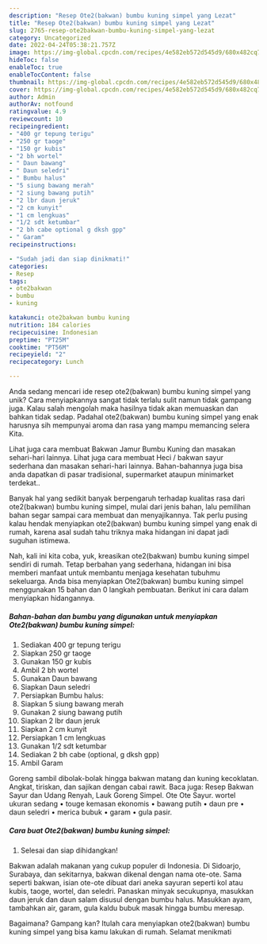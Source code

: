 ```yaml
---
description: "Resep Ote2(bakwan) bumbu kuning simpel yang Lezat"
title: "Resep Ote2(bakwan) bumbu kuning simpel yang Lezat"
slug: 2765-resep-ote2bakwan-bumbu-kuning-simpel-yang-lezat
category: Uncategorized
date: 2022-04-24T05:38:21.757Z
image: https://img-global.cpcdn.com/recipes/4e582eb572d545d9/680x482cq70/ote2bakwan-bumbu-kuning-simpel-foto-resep-utama.jpg
hideToc: false
enableToc: true
enableTocContent: false
thumbnail: https://img-global.cpcdn.com/recipes/4e582eb572d545d9/680x482cq70/ote2bakwan-bumbu-kuning-simpel-foto-resep-utama.jpg
cover: https://img-global.cpcdn.com/recipes/4e582eb572d545d9/680x482cq70/ote2bakwan-bumbu-kuning-simpel-foto-resep-utama.jpg
author: Admin
authorAv: notfound
ratingvalue: 4.9
reviewcount: 10
recipeingredient:
- "400 gr tepung terigu"
- "250 gr taoge"
- "150 gr kubis"
- "2 bh wortel"
- " Daun bawang"
- " Daun seledri"
- " Bumbu halus"
- "5 siung bawang merah"
- "2 siung bawang putih"
- "2 lbr daun jeruk"
- "2 cm kunyit"
- "1 cm lengkuas"
- "1/2 sdt ketumbar"
- "2 bh cabe optional g dksh gpp"
- " Garam"
recipeinstructions:

- "Sudah jadi dan siap dinikmati!"
categories:
- Resep
tags:
- ote2bakwan
- bumbu
- kuning

katakunci: ote2bakwan bumbu kuning 
nutrition: 184 calories
recipecuisine: Indonesian
preptime: "PT25M"
cooktime: "PT56M"
recipeyield: "2"
recipecategory: Lunch

---
```





Anda sedang mencari ide resep ote2(bakwan) bumbu kuning simpel yang unik? Cara menyiapkannya sangat tidak terlalu sulit namun tidak gampang juga. Kalau salah mengolah maka hasilnya tidak akan memuaskan dan bahkan tidak sedap. Padahal ote2(bakwan) bumbu kuning simpel yang enak harusnya sih mempunyai aroma dan rasa yang mampu memancing selera Kita.





Lihat juga cara membuat Bakwan Jamur Bumbu Kuning dan masakan sehari-hari lainnya. Lihat juga cara membuat Heci / bakwan sayur sederhana dan masakan sehari-hari lainnya. Bahan-bahannya juga bisa anda dapatkan di pasar tradisional, supermarket ataupun minimarket terdekat..

Banyak hal yang sedikit banyak berpengaruh terhadap kualitas rasa dari ote2(bakwan) bumbu kuning simpel, mulai dari jenis bahan, lalu pemilihan bahan segar sampai cara membuat dan menyajikannya. Tak perlu pusing kalau hendak menyiapkan ote2(bakwan) bumbu kuning simpel yang enak di rumah, karena asal sudah tahu triknya maka hidangan ini dapat jadi suguhan istimewa.






Nah, kali ini kita coba, yuk, kreasikan ote2(bakwan) bumbu kuning simpel sendiri di rumah. Tetap berbahan yang sederhana, hidangan ini bisa memberi manfaat untuk membantu menjaga kesehatan tubuhmu sekeluarga. Anda bisa menyiapkan Ote2(bakwan) bumbu kuning simpel menggunakan 15 bahan dan 0 langkah pembuatan. Berikut ini cara dalam menyiapkan hidangannya.

<!--inarticleads1-->

##### Bahan-bahan dan bumbu yang digunakan untuk menyiapkan Ote2(bakwan) bumbu kuning simpel:

1. Sediakan 400 gr tepung terigu
1. Siapkan 250 gr taoge
1. Gunakan 150 gr kubis
1. Ambil 2 bh wortel
1. Gunakan  Daun bawang
1. Siapkan  Daun seledri
1. Persiapkan  Bumbu halus:
1. Siapkan 5 siung bawang merah
1. Gunakan 2 siung bawang putih
1. Siapkan 2 lbr daun jeruk
1. Siapkan 2 cm kunyit
1. Persiapkan 1 cm lengkuas
1. Gunakan 1/2 sdt ketumbar
1. Sediakan 2 bh cabe (optional, g dksh gpp)
1. Ambil  Garam


Goreng sambil dibolak-bolak hingga bakwan matang dan kuning kecoklatan. Angkat, tiriskan, dan sajikan dengan cabai rawit. Baca juga: Resep Bakwan Sayur dan Udang Renyah, Lauk Goreng Simpel. Ote Ote Sayur. wortel ukuran sedang • touge kemasan ekonomis • bawang putih • daun pre • daun seledri • merica bubuk • garam • gula pasir. 

<!--inarticleads2-->

##### Cara buat Ote2(bakwan) bumbu kuning simpel:


1. Selesai dan siap dihidangkan!

Bakwan adalah makanan yang cukup populer di Indonesia. Di Sidoarjo, Surabaya, dan sekitarnya, bakwan dikenal dengan nama ote-ote. Sama seperti bakwan, isian ote-ote dibuat dari aneka sayuran seperti kol atau kubis, taoge, wortel, dan seledri. Panaskan minyak secukupnya, masukkan daun jeruk dan daun salam disusul dengan bumbu halus. Masukkan ayam, tambahkan air, garam, gula kaldu bubuk masak hingga bumbu meresap. 

Bagaimana? Gampang kan? Itulah cara menyiapkan ote2(bakwan) bumbu kuning simpel yang bisa kamu lakukan di rumah. Selamat menikmati
